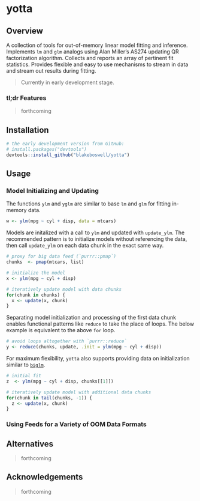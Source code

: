 
# yotta

<!-- [CRAN_Status_Badge]() -->

<!-- [Build Status]() -->

<!-- [AppVeyor Build Status]() -->

<!-- [Coverage Status]() -->

## Overview

A collection of tools for out-of-memory linear model fitting and
inference. Implements `lm` and `glm` analogs using Alan Miller’s AS274
updating QR factorization algorithm. Collects and reports an array of
pertinent fit statistics. Provides flexible and easy to use mechanisms
to stream in data and stream out results during fitting.

> Currently in early development stage.

### tl;dr Features

> forthcoming

## Installation

``` r
# the early development version from GitHub:
# install.packages("devtools")
devtools::install_github("blakeboswell/yotta")
```

## Usage

### Model Initializing and Updating

The functions `ylm` and `yglm` are similar to base `lm` and `glm` for
fitting in-memory data.

``` r
w <- ylm(mpg ~ cyl + disp, data = mtcars)
```

Models are initalized with a call to `ylm` and updated with
`update_ylm`. The recommended pattern is to initialize models without
referencing the data, then call `update_ylm` on each data chunk in the
exact same way.

``` r
# proxy for big data feed (`purrr::pmap`)
chunks  <- pmap(mtcars, list)

# initialize the model
x <- ylm(mpg ~ cyl + disp)

# iteratively update model with data chunks
for(chunk in chunks) {
  x <- update(x, chunk)
}
```

Separating model initialization and processing of the first data chunk
enables functional patterns like `reduce` to take the place of loops.
The below example is equivalent to the above `for` loop.

``` r
# avoid loops altogether with `purrr::reduce`
y <- reduce(chunks, update, .init = ylm(mpg ~ cyl + disp))
```

For maximum flexibility, `yotta` also supports providing data on
initialization similar to [`biglm`](https://github.com/cran/biglm).

``` r
# initial fit
z  <- ylm(mpg ~ cyl + disp, chunks[[1]])

# iteratively update model with additional data chunks
for(chunk in tail(chunks, -1)) {
  z <- update(x, chunk)
}
```

### Using Feeds for a Variety of OOM Data Formats

## Alternatives

> forthcoming

## Acknowledgements

> forthcoming
